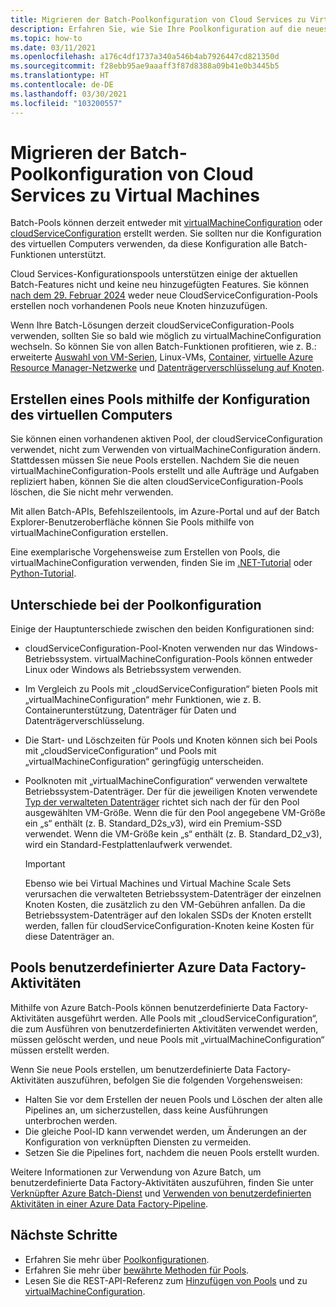 ```yaml
---
title: Migrieren der Batch-Poolkonfiguration von Cloud Services zu Virtual Machines
description: Erfahren Sie, wie Sie Ihre Poolkonfiguration auf die neueste und empfohlene Konfiguration aktualisieren.
ms.topic: how-to
ms.date: 03/11/2021
ms.openlocfilehash: a176c4df1737a340a546b4ab7926447cd821350d
ms.sourcegitcommit: f28ebb95ae9aaaff3f87d8388a09b41e0b3445b5
ms.translationtype: HT
ms.contentlocale: de-DE
ms.lasthandoff: 03/30/2021
ms.locfileid: "103200557"
---
```

# <a name="migrate-batch-pool-configuration-from-cloud-services-to-virtual-machine"></a>Migrieren der Batch-Poolkonfiguration von Cloud Services zu Virtual Machines

Batch-Pools können derzeit entweder mit [virtualMachineConfiguration](/rest/api/batchservice/pool/add#virtualmachineconfiguration) oder [cloudServiceConfiguration](/rest/api/batchservice/pool/add#cloudserviceconfiguration) erstellt werden. Sie sollten nur die Konfiguration des virtuellen Computers verwenden, da diese Konfiguration alle Batch-Funktionen unterstützt.

Cloud Services-Konfigurationspools unterstützen einige der aktuellen Batch-Features nicht und keine neu hinzugefügten Features. Sie können [nach dem 29. Februar 2024](https://azure.microsoft.com/updates/azure-batch-cloudserviceconfiguration-pools-will-be-retired-on-29-february-2024/) weder neue CloudServiceConfiguration-Pools erstellen noch vorhandenen Pools neue Knoten hinzuzufügen.

Wenn Ihre Batch-Lösungen derzeit cloudServiceConfiguration-Pools verwenden, sollten Sie so bald wie möglich zu virtualMachineConfiguration wechseln. So können Sie von allen Batch-Funktionen profitieren, wie z. B.: erweiterte [Auswahl von VM-Serien](batch-pool-vm-sizes.md), Linux-VMs, [Container](batch-docker-container-workloads.md), [virtuelle Azure Resource Manager-Netzwerke](batch-virtual-network.md) und [Datenträgerverschlüsselung auf Knoten](disk-encryption.md).

## <a name="create-a-pool-using-virtual-machine-configuration"></a>Erstellen eines Pools mithilfe der Konfiguration des virtuellen Computers

Sie können einen vorhandenen aktiven Pool, der cloudServiceConfiguration verwendet, nicht zum Verwenden von virtualMachineConfiguration ändern. Stattdessen müssen Sie neue Pools erstellen. Nachdem Sie die neuen virtualMachineConfiguration-Pools erstellt und alle Aufträge und Aufgaben repliziert haben, können Sie die alten cloudServiceConfiguration-Pools löschen, die Sie nicht mehr verwenden.

Mit allen Batch-APIs, Befehlszeilentools, im Azure-Portal und auf der Batch Explorer-Benutzeroberfläche können Sie Pools mithilfe von virtualMachineConfiguration erstellen.

Eine exemplarische Vorgehensweise zum Erstellen von Pools, die virtualMachineConfiguration verwenden, finden Sie im [.NET-Tutorial](tutorial-parallel-dotnet.md) oder [Python-Tutorial](tutorial-parallel-python.md).

## <a name="pool-configuration-differences"></a>Unterschiede bei der Poolkonfiguration

Einige der Hauptunterschiede zwischen den beiden Konfigurationen sind:

- cloudServiceConfiguration-Pool-Knoten verwenden nur das Windows-Betriebssystem. virtualMachineConfiguration-Pools können entweder Linux oder Windows als Betriebssystem verwenden.
- Im Vergleich zu Pools mit „cloudServiceConfiguration“ bieten Pools mit „virtualMachineConfiguration“ mehr Funktionen, wie z. B. Containerunterstützung, Datenträger für Daten und Datenträgerverschlüsselung.
- Die Start- und Löschzeiten für Pools und Knoten können sich bei Pools mit „cloudServiceConfiguration“ und Pools mit „virtualMachineConfiguration“ geringfügig unterscheiden.
- Poolknoten mit „virtualMachineConfiguration“ verwenden verwaltete Betriebssystem-Datenträger. Der für die jeweiligen Knoten verwendete [Typ der verwalteten Datenträger](../virtual-machines/disks-types.md) richtet sich nach der für den Pool ausgewählten VM-Größe. Wenn die für den Pool angegebene VM-Größe ein „s“ enthält (z. B. Standard_D2s_v3), wird ein Premium-SSD verwendet. Wenn die VM-Größe kein „s“ enthält (z. B. Standard_D2_v3), wird ein Standard-Festplattenlaufwerk verwendet.

   > [!IMPORTANT]
   > Ebenso wie bei Virtual Machines und Virtual Machine Scale Sets verursachen die verwalteten Betriebssystem-Datenträger der einzelnen Knoten Kosten, die zusätzlich zu den VM-Gebühren anfallen. Da die Betriebssystem-Datenträger auf den lokalen SSDs der Knoten erstellt werden, fallen für cloudServiceConfiguration-Knoten keine Kosten für diese Datenträger an.

## <a name="azure-data-factory-custom-activity-pools"></a>Pools benutzerdefinierter Azure Data Factory-Aktivitäten

Mithilfe von Azure Batch-Pools können benutzerdefinierte Data Factory-Aktivitäten ausgeführt werden. Alle Pools mit „cloudServiceConfiguration“, die zum Ausführen von benutzerdefinierten Aktivitäten verwendet werden, müssen gelöscht werden, und neue Pools mit „virtualMachineConfiguration“ müssen erstellt werden.

Wenn Sie neue Pools erstellen, um benutzerdefinierte Data Factory-Aktivitäten auszuführen, befolgen Sie die folgenden Vorgehensweisen:

- Halten Sie vor dem Erstellen der neuen Pools und Löschen der alten alle Pipelines an, um sicherzustellen, dass keine Ausführungen unterbrochen werden.
- Die gleiche Pool-ID kann verwendet werden, um Änderungen an der Konfiguration von verknüpften Diensten zu vermeiden.
- Setzen Sie die Pipelines fort, nachdem die neuen Pools erstellt wurden.

Weitere Informationen zur Verwendung von Azure Batch, um benutzerdefinierte Data Factory-Aktivitäten auszuführen, finden Sie unter [Verknüpfter Azure Batch-Dienst](../data-factory/compute-linked-services.md#azure-batch-linked-service) und [Verwenden von benutzerdefinierten Aktivitäten in einer Azure Data Factory-Pipeline](../data-factory/transform-data-using-dotnet-custom-activity.md).

## <a name="next-steps"></a>Nächste Schritte

- Erfahren Sie mehr über [Poolkonfigurationen](nodes-and-pools.md#configurations).
- Erfahren Sie mehr über [bewährte Methoden für Pools](best-practices.md#pools).
- Lesen Sie die REST-API-Referenz zum [Hinzufügen von Pools](/rest/api/batchservice/pool/add) und zu [virtualMachineConfiguration](/rest/api/batchservice/pool/add#virtualmachineconfiguration).
